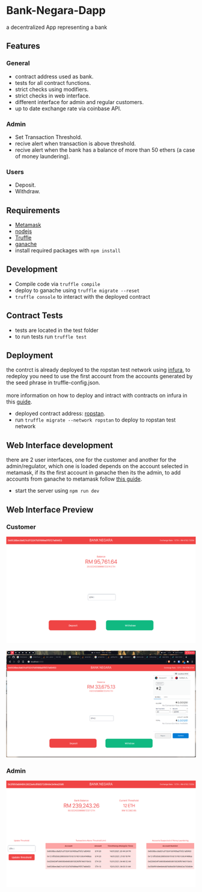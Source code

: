 # Bank-Negara-Dapp

a decentralized App representing a bank

## Features

### General

- contract address used as bank.
- tests for all contract functions.
- strict checks using modifiers.
- strict checks in web interface.
- different interface for admin and regular customers.
- up to date exchange rate via coinbase API.

### Admin

- Set Transaction Threshold.
- recive alert when transaction is above threshold.
- recive alert when the bank has a balance of more than 50 ethers (a case of money laundering).

### Users

- Deposit.
- Withdraw.

## Requirements

- [Metamask](https://metamask.io/)
- [nodejs](https://nodejs.org/en/download/)
- [Truffle](https://www.trufflesuite.com/)
- [ganache](https://www.trufflesuite.com/ganache)
- install required packages with `npm install`

## Development

- Compile code via `truffle compile`
- deploy to ganache using `truffle migrate --reset`
- `truffle console` to interact with the deployed contract

## Contract Tests

- tests are located in the test folder
- to run tests run `truffle test`

## Deployment

the contrct is already deployed to the ropstan test network using [infura](http://infura.io/), to redeploy you need to use the first account from the accounts generated by the seed phrase in truffle-config.json.<br><br>
more information on how to deploy and intract with contracts on infura in this [guide](https://blog.infura.io/deploying-smart-contracts-managing-transactions-ethereum/).<br>

- deployed contract address: [ropstan](https://ropsten.etherscan.io/address/0x8f129e60fd0a99128b234ab2ad434178df78442d).
- run `truffle migrate --network ropstan` to deploy to ropstan test network

## Web Interface development

there are 2 user interfaces, one for the customer and another for the admin/regulator,
which one is loaded depends on the account selected in metamask,
if its the first account in ganache then its the admin,
to add accounts from ganache to metamask follow [this guide](https://www.trufflesuite.com/docs/truffle/getting-started/truffle-with-metamask).

- start the server using `npm run dev`

## Web Interface Preview

### Customer

![customer](./screens/customer.png)
<br><br>
![customer2](./screens/deposit.png)

### Admin

![admin](./screens/admin.png)
